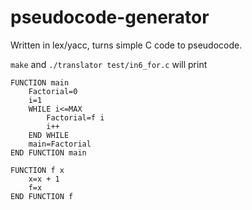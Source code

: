 # pseudocode-generator

Written in lex/yacc, turns simple C code to pseudocode.

`make` and `./translator test/in6_for.c` will print

```
FUNCTION main
    Factorial=0
    i=1 
    WHILE i<=MAX
        Factorial=f i 
        i++
    END WHILE
    main=Factorial 
END FUNCTION main

FUNCTION f x
    x=x + 1 
    f=x 
END FUNCTION f
```
